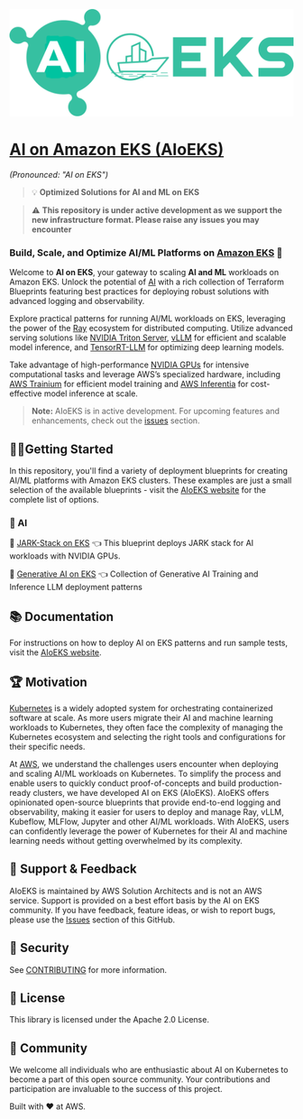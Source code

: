 ![AI on EKS](website/static/img/aioeks-logo-green.png)
# [AI on Amazon EKS (AIoEKS)](https://awslabs.github.io/ai-on-eks/)
*(Pronounced: "AI on EKS")*
> 💡 **Optimized Solutions for AI and ML on EKS**

> ⚠️ **This repository is under active development as we support the new infrastructure format. Please raise any issues you may encounter**

### Build, Scale, and Optimize AI/ML Platforms on [Amazon EKS](https://aws.amazon.com/eks/) 🚀

Welcome to **AI on EKS**, your gateway to scaling **AI and ML** workloads on Amazon EKS. Unlock the potential of [AI](https://aws.amazon.com/generative-ai/) with a rich collection of Terraform Blueprints featuring best practices for deploying robust solutions with advanced logging and observability.

Explore practical patterns for running AI/ML workloads on EKS, leveraging the power of the [Ray](https://www.ray.io/) ecosystem for distributed computing. Utilize advanced serving solutions like [NVIDIA Triton Server](https://developer.nvidia.com/nvidia-triton-inference-server), [vLLM](https://github.com/vllm-project/vllm) for efficient and scalable model inference, and [TensorRT-LLM](https://developer.nvidia.com/tensorrt) for optimizing deep learning models.

Take advantage of high-performance [NVIDIA GPUs](https://aws.amazon.com/nvidia/) for intensive computational tasks and leverage AWS’s specialized hardware, including [AWS Trainium](https://aws.amazon.com/machine-learning/trainium/) for efficient model training and [AWS Inferentia](https://aws.amazon.com/machine-learning/inferentia/) for cost-effective model inference at scale.

> **Note:** AIoEKS is in active development. For upcoming features and enhancements, check out the [issues](https://github.com/awslabs/ai-on-eks/issues) section.

## 🏃‍♀️Getting Started
In this repository, you'll find a variety of deployment blueprints for creating AI/ML platforms with Amazon EKS clusters. These examples are just a small selection of the available blueprints - visit the [AIoEKS website](https://awslabs.github.io/ai-on-eks/) for the complete list of options.

### 🧠 AI

🚀 [JARK-Stack on EKS](https://awslabs.github.io/ai-on-eks/docs/blueprints/infra/jark-stack) 👈 This blueprint deploys JARK stack for AI workloads with NVIDIA GPUs.

🚀 [Generative AI on EKS](https://github.com/awslabs/ai-on-eks/tree/main/blueprints/) 👈 Collection of Generative AI Training and Inference LLM deployment patterns

## 📚 Documentation
For instructions on how to deploy AI on EKS patterns and run sample tests, visit the [AIoEKS website](https://awslabs.github.io/ai-on-eks/).

## 🏆 Motivation
[Kubernetes](https://kubernetes.io/) is a widely adopted system for orchestrating containerized software at scale. As more users migrate their AI and machine learning workloads to Kubernetes, they often face the complexity of managing the Kubernetes ecosystem and selecting the right tools and configurations for their specific needs.

At [AWS](https://aws.amazon.com/), we understand the challenges users encounter when deploying and scaling AI/ML workloads on Kubernetes. To simplify the process and enable users to quickly conduct proof-of-concepts and build production-ready clusters, we have developed AI on EKS (AIoEKS). AIoEKS offers opinionated open-source blueprints that provide end-to-end logging and observability, making it easier for users to deploy and manage Ray, vLLM, Kubeflow, MLFlow, Jupyter and other AI/ML workloads. With AIoEKS, users can confidently leverage the power of Kubernetes for their AI and machine learning needs without getting overwhelmed by its complexity.

## 🤝 Support & Feedback
AIoEKS is maintained by AWS Solution Architects and is not an AWS service. Support is provided on a best effort basis by the AI on EKS community. If you have feedback, feature ideas, or wish to report bugs, please use the [Issues](https://github.com/awslabs/ai-on-eks/issues) section of this GitHub.

## 🔐 Security
See [CONTRIBUTING](CONTRIBUTING.md#security-issue-notifications) for more information.

## 💼 License
This library is licensed under the Apache 2.0 License.

## 🙌 Community
We welcome all individuals who are enthusiastic about AI on Kubernetes to become a part of this open source community. Your contributions and participation are invaluable to the success of this project.

Built with ❤️ at AWS.
